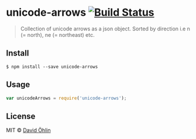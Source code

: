 # unicode-arrows [![Build Status](https://travis-ci.org/davidohlin/unicode-arrows.svg?branch=master)](https://travis-ci.org/davidohlin/unicode-arrows)

> Collection of unicode arrows as a json object. Sorted by direction i.e n (= north), ne (= northeast) etc.


## Install

```
$ npm install --save unicode-arrows
```


## Usage

```js
var unicodeArrows = require('unicode-arrows');
```


## License

MIT © [David Öhlin](http://davidohlin.se)
